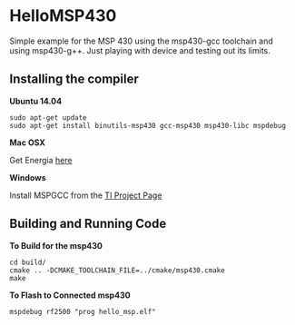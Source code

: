 HelloMSP430
===========

Simple example for the MSP 430 using the msp430-gcc toolchain and using msp430-g++. Just playing with device and testing out its limits.

Installing the compiler
------------------------
**Ubuntu 14.04**

    sudo apt-get update
    sudo apt-get install binutils-msp430 gcc-msp430 msp430-libc mspdebug
    
**Mac OSX**

Get Energia [here](http://energia.nu/download/)

**Windows**

Install MSPGCC from the [TI Project Page](http://sourceforge.net/projects/mspgcc/)

Building and Running Code
------------------------
**To Build for the msp430**
    
    cd build/
    cmake .. -DCMAKE_TOOLCHAIN_FILE=../cmake/msp430.cmake
    make 

**To Flash to Connected msp430**

    mspdebug rf2500 "prog hello_msp.elf"

